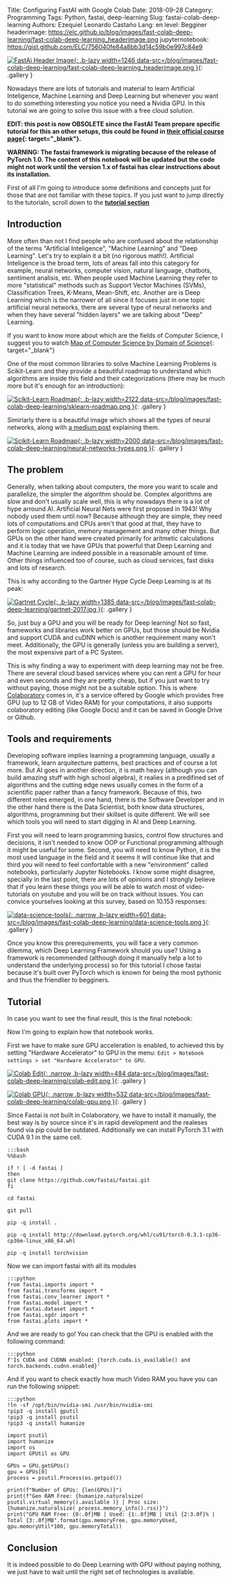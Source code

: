 Title: Configuring FastAI with Google Colab
Date: 2018-09-28
Category: Programming
Tags: Python, fastai, deep-learning
Slug: fastai-colab-deep-learning
Authors: Ezequiel Leonardo Castaño
Lang: en
level: Begginer
headerimage: https://elc.github.io/blog/images/fast-colab-deep-learning/fast-colab-deep-learning_headerimage.png
jupyternotebook: https://gist.github.com/ELC/756040fe84a8bb3d14c59b0e997c84e9

[![FastAi Header Image]({static}images/fast-colab-deep-learning/fast-colab-deep-learning_headerimage-thumbnail.png){: .b-lazy width=1246 data-src=/blog/images/fast-colab-deep-learning/fast-colab-deep-learning_headerimage.png }](/blog/images/fast-colab-deep-learning/fast-colab-deep-learning_headerimage.png){: .gallery }

<!-- PELICAN_BEGIN_SUMMARY -->

Nowadays there are lots of tutorials and material to learn Artificial Inteligence, Machine Learning and Deep Learning but whenever you want to do something interesting you notice you need a Nvidia GPU. In this tutorial we are going to solve this issue with a free cloud solution.

<!-- PELICAN_END_SUMMARY -->

**EDIT: this post is now OBSOLETE since the FastAI Team prepare specific tutorial for this an other setups, this could be found in [their official course page](#https://course.fast.ai/index.html){: target="_blank"}.**

**WARNING: The fastai framework is migrating because of the release of PyTorch 1.0. The content of this notebook will be updated but the code might not work until the version 1.x of fastai has clear instructions about its installation.**

First of all I'm going to introduce some definitions and concepts just for those that are not familiar with these topics. If you just want to  jump directly to the tutorialn, scroll down to the [**tutorial section**](#tutorial)

## Introduction

More often than not I find people who are confused about the relationship of the terms "Artificial Inteligence", "Machine Learning" and "Deep Learning". Let's try to explain it a bit (no rigorous math!). Artificial Inteligence is the broad term, lots of areas fall into this category for example, neural networks, computer vision, natural language, chatbots, sentiment analisis, etc. When people used Machine Learning they refer to more "statistical" methods such as Support Vector Machines (SVMs), Classification Trees, K-Means, Mean-Shift, etc. Another are is Deep Learning which is the narrower of all since it focuses just in one topic artificial neural networks, there are several type of neural networks and when they have several "hidden layers" we are talking about "Deep" Learning.

If you want to know more about which are the fields of Computer Science, I suggest you to watch [Map of Computer Science by Domain of Science](https://www.youtube.com/watch?v=SzJ46YA_RaA){: target="_blank"}

One of the most common libraries to solve Machine Learning Problems is Scikit-Learn and they provide a beautiful roadmap to understand which algorithms are inside this field and their categorizations (there may be much more but it's enough for an introduction):

[![Scikit-Learn Roadmap]({static}images/fast-colab-deep-learning/sklearn-roadmap-thumbnail.png){: .b-lazy width=2122 data-src=/blog/images/fast-colab-deep-learning/sklearn-roadmap.png }](/blog/images/fast-colab-deep-learning/sklearn-roadmap.png){: .gallery }

Simirlarly there is a beautiful image which shows all the types of neural networks, along with [a medium post](https://towardsdatascience.com/the-mostly-complete-chart-of-neural-networks-explained-3fb6f2367464) explaining them.

[![Scikit-Learn Roadmap]({static}images/fast-colab-deep-learning/neural-networks-types-thumbnail.png){: .b-lazy width=2000 data-src=/blog/images/fast-colab-deep-learning/neural-networks-types.png }](/blog/images/fast-colab-deep-learning/neural-networks-types.png){: .gallery }

## The problem

Generally, when talking about computers, the more you want to scale and parallelize, the simpler the algorithm should be. Complex algorithms are slow and don't usually scale well, this is why nowadays there is a lot of hype arround AI. Artificial Neural Nets were first proposed in 1943! Why nobody used them until now? Because although they are simple, they need lots of computations and CPUs aren't that good at that, they have to perform logic operation, memory management and many other things. But GPUs on the other hand were created primarily for aritmetic calculations and it is today that we have GPUs that powerful that Deep Learning and Machine Learning are indeed possible in a reasonable amount of time. Other things influenced too of course, such as cloud services, fast disks and lots of research.

This is why according to the Gartner Hype Cycle Deep Learning is at its peak:

[![Gartnet Cycle]({static}images/fast-colab-deep-learning/gartnet-2017-thumbnail.jpg){: .b-lazy width=1385 data-src=/blog/images/fast-colab-deep-learning/gartnet-2017.jpg }](/blog/images/fast-colab-deep-learning/gartnet-2017.jpg){: .gallery }

So, just buy a GPU and you will be ready for Deep learning! Not so fast, frameworks and libraries work better on GPUs, but those should be Nvidia and support CUDA and cuDNN which is another requirement many won't meet. Additionally, the GPU is generally (unless you are building a server), the most expensive part of a PC System.

This is why finding a way to experiment with deep learning may not be free. There are several cloud based services where you can rent a GPU for hour and even seconds and they are pretty cheap, but if you just want to try without paying, those might not be a suitable option. This is where [Colaboratory](https://colab.research.google.com/) comes in, it's a service offered by Google which provides free GPU (up to 12 GB of Video RAM) for your computations, it also supports colaboratory editing (like Google Docs) and it can be saved in Google Drive or Github.

## Tools and requirements

Developing software implies learning a programming language, usually a framework, learn arquitecture patterns, best practices and of course a lot more. But AI goes in another direction, it is math heavy (although you can build amazing stuff with high school algebra), it realies in a predifined set of algorithms and the cutting edge news usually comes in the form of a scientific paper rather than a fancy framework. Because of this, two different roles emerged, in one hand, there is the Software Developer and in the other hand there is the Data Scientist, both know data structures, algorithms, programming but their skillset is quite different. We will see which tools you will need to start digging in AI and Deep Learning.

First you will need to learn programming basics, control flow structures and decisions, it isn't needed to know OOP or Functional programming although it might be useful for some. Second, you will need to know Python, it is the most used language in the field and it seems it will continue like that and third you will need to feel confortable with a new "environment" called notebooks, particularly Jupyter Notebooks. I know some might disagree, specially in the last point, there are lots of opinions and I strongly believe that if you learn these things you will be able to watch most of video-tutorials on youtube and you will be on track without issues. You can convice yourselves looking at this survey, based on 10.153 responses:

[![data-science-tools]({static}images/fast-colab-deep-learning/data-science-tools-thumbnail.png){: .narrow .b-lazy width=601 data-src=/blog/images/fast-colab-deep-learning/data-science-tools.png  }](/blog/images/fast-colab-deep-learning/data-science-tools.png){: .gallery }

Once you know this prerequirements, you will face a very common dilemma, which Deep Learning Framework should you use? Using a framework is recommended (although doing it manually help a lot to understand the underlying process) so for this tutorial I chose fastai because it's built over PyTorch which is known for being the most pythonic and thus the friendlier to begginers.

## Tutorial

In case you want to see the final result, this is the final notebook:

<script src="https://gist.github.com/ELC/756040fe84a8bb3d14c59b0e997c84e9.js"></script>

Now I'm going to explain how that notebook works.

First we have to make sure GPU acceleration is enabled, to achieved this by setting "Hardware Accelerator" to GPU in the menu: `Edit > Notebook settings > set "Hardware Accelerator" to GPU`.

[![Colab Edit]({static}images/fast-colab-deep-learning/colab-edit-thumbnail.png){: .narrow .b-lazy width=484 data-src=/blog/images/fast-colab-deep-learning/colab-edit.png }](/blog/images/fast-colab-deep-learning/colab-edit.png){: .gallery }

[![Colab GPU]({static}images/fast-colab-deep-learning/colab-gpu-thumbnail.png){: .narrow .b-lazy width=532 data-src=/blog/images/fast-colab-deep-learning/colab-gpu.png }](/blog/images/fast-colab-deep-learning/colab-gpu.png){: .gallery }

Since Fastai is not built in Colaboratory, we have to install it manually, the best way is by source since it's in rapid development and the realeses found via pip could be outdated. Additionally we can install PyTorch 3.1 with CUDA 9.1 in the same cell.

    :::bash
    %%bash

    if ! [ -d fastai ]
    then
    git clone https://github.com/fastai/fastai.git
    fi

    cd fastai

    git pull

    pip -q install .

    pip -q install http://download.pytorch.org/whl/cu91/torch-0.3.1-cp36-cp36m-linux_x86_64.whl

    pip -q install torchvision

Now we can import fastai with all its modules

    :::python
    from fastai.imports import *
    from fastai.transforms import *
    from fastai.conv_learner import *
    from fastai.model import *
    from fastai.dataset import *
    from fastai.sgdr import *
    from fastai.plots import *

And we are ready to go! You can check that the GPU is enabled with the following command:

    :::python
    f'Is CUDA and CUDNN enabled: {torch.cuda.is_available() and torch.backends.cudnn.enabled}'

And if you want to check exactly how much Video RAM you have you can run the following snippet:

    :::python
    !ln -sf /opt/bin/nvidia-smi /usr/bin/nvidia-smi
    !pip3 -q install gputil
    !pip3 -q install psutil
    !pip3 -q install humanize

    import psutil
    import humanize
    import os
    import GPUtil as GPU

    GPUs = GPU.getGPUs()
    gpu = GPUs[0]
    process = psutil.Process(os.getpid())

    print(f"Number of GPUs: {len(GPUs)}")
    print(f"Gen RAM Free: {humanize.naturalsize( psutil.virtual_memory().available )} | Proc size: {humanize.naturalsize( process.memory_info().rss)}")
    print("GPU RAM Free: {0:.0f}MB | Used: {1:.0f}MB | Util {2:3.0f}% | Total {3:.0f}MB".format(gpu.memoryFree, gpu.memoryUsed, gpu.memoryUtil*100, gpu.memoryTotal))

## Conclusion

It is indeed possible to do Deep Learning with GPU without paying nothing, we just have to wait until the right set of technologies is available.